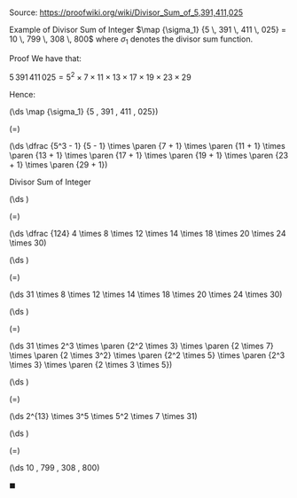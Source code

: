 # 

Source: https://proofwiki.org/wiki/Divisor_Sum_of_5,391,411,025

Example of Divisor Sum of Integer
$\map {\sigma_1} {5 \, 391 \, 411 \, 025} = 10 \, 799 \, 308 \, 800$
where $\sigma_1$ denotes the divisor sum function.


Proof
We have that:

$5 \, 391 \, 411 \, 025 = 5^2 \times 7 \times 11 \times 13 \times 17 \times 19 \times 23 \times 29$

Hence:














\(\ds \map {\sigma_1} {5 \, 391 \, 411 \, 025}\)

\(=\)







\(\ds \dfrac {5^3 - 1} {5 - 1} \times \paren {7 + 1} \times \paren {11 + 1} \times \paren {13 + 1} \times \paren {17 + 1} \times \paren {19 + 1} \times \paren {23 + 1} \times \paren {29 + 1}\)





Divisor Sum of Integer














\(\ds \)

\(=\)







\(\ds \dfrac {124} 4 \times 8 \times 12 \times 14 \times 18 \times 20 \times 24 \times 30\)




















\(\ds \)

\(=\)







\(\ds 31 \times 8 \times 12 \times 14 \times 18 \times 20 \times 24 \times 30\)




















\(\ds \)

\(=\)







\(\ds 31 \times 2^3 \times \paren {2^2 \times 3} \times \paren {2 \times 7} \times \paren {2 \times 3^2} \times \paren {2^2 \times 5} \times \paren {2^3 \times 3} \times \paren {2 \times 3 \times 5}\)




















\(\ds \)

\(=\)







\(\ds 2^{13} \times 3^5 \times 5^2 \times 7 \times 31\)




















\(\ds \)

\(=\)







\(\ds 10 \, 799 \, 308 \, 800\)









$\blacksquare$





